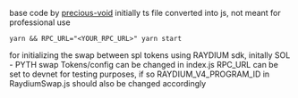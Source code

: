 base code by [precious-void](https://github.com/precious-void) initially ts file converted into js, not meant for professional use 

```yarn && RPC_URL="<YOUR_RPC_URL>" yarn start```

for initializing the swap between spl tokens using RAYDIUM sdk, initally SOL - PYTH 
swap Tokens/config can be changed in index.js 
RPC_URL can be set to devnet for testing purposes, if so RAYDIUM_V4_PROGRAM_ID in RaydiumSwap.js should also be changed accordingly
